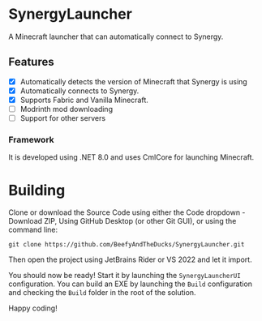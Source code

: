 # SynergyLauncher
A Minecraft launcher that can automatically connect to Synergy.

## Features
- [x] Automatically detects the version of Minecraft that Synergy is using
- [x] Automatically connects to Synergy.
- [x] Supports Fabric and Vanilla Minecraft.
- [ ] Modrinth mod downloading
- [ ] Support for other servers

### Framework
It is developed using .NET 8.0 and uses CmlCore for launching Minecraft.

# Building

Clone or download the Source Code using either the Code dropdown - Download ZIP, Using GitHub Desktop (or other Git GUI), or using the command line: 
```
git clone https://github.com/BeefyAndTheDucks/SynergyLauncher.git
```

Then open the project using JetBrains Rider or VS 2022 and let it import.

You should now be ready! Start it by launching the `SynergyLauncherUI` configuration.
You can build an EXE by launching the `Build` configuration and checking the `Build` folder in the root of the solution.

Happy coding!
